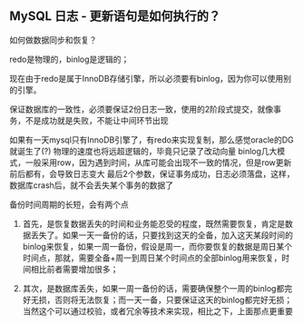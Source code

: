 ## MySQL 日志 - 更新语句是如何执行的？

如何做数据同步和恢复？


redo是物理的，binlog是逻辑的；

现在由于redo是属于InnoDB存储引擎，所以必须要有binlog，因为你可以使用别的引擎。

保证数据库的一致性，必须要保证2份日志一致，使用的2阶段式提交，就像事务，不是成功就是失败，不能让中间环节出现

如果有一天mysql只有InnoDB引擎了，有redo来实现复制，那么感觉oracle的DG就诞生了(?)
物理的速度也将远超逻辑的，毕竟只记录了改动向量
binlog几大模式，一般采用row，因为遇到时间，从库可能会出现不一致的情况，但是row更新前后都有，会导致日志变大
最后2个参数，保证事务成功，日志必须落盘，这样，数据库crash后，就不会丢失某个事务的数据了




备份时间周期的长短，会有两个点
1. 首先，是恢复数据丢失的时间和业务能忍受的程度，既然需要恢复，肯定是数据丢失了。如果一天一备份的话，只要找到这天的全备，加入这天某段时间的binlog来恢复，如果一周一备份，假设是周一，而你要恢复的数据是周日某个时间点，那就，需要全备+周一到周日某个时间点的全部binlog用来恢复，时间相比前者需要增加很多；


2. 其次，是数据库丢失，如果一周一备份的话，需要确保整个一周的binlog都完好无损，否则将无法恢复；而一天一备，只要保证这天的binlog都完好无损；当然这个可以通过校验，或者冗余等技术来实现，相比之下，上面那点更重要